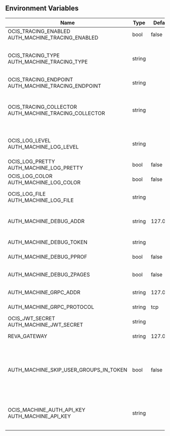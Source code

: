 ## Environment Variables

| Name | Type | Default Value | Description |
|------|------|---------------|-------------|
| OCIS_TRACING_ENABLED<br/>AUTH_MACHINE_TRACING_ENABLED | bool | false | Activates tracing.|
| OCIS_TRACING_TYPE<br/>AUTH_MACHINE_TRACING_TYPE | string |  | The type of tracing. Defaults to "", which is the same as "jaeger". Allowed tracing types are "jaeger" and "" as of now.|
| OCIS_TRACING_ENDPOINT<br/>AUTH_MACHINE_TRACING_ENDPOINT | string |  | The endpoint of the tracing agent.|
| OCIS_TRACING_COLLECTOR<br/>AUTH_MACHINE_TRACING_COLLECTOR | string |  | The HTTP endpoint for sending spans directly to a collector, i.e. http://jaeger-collector:14268/api/traces. Only used if the tracing endpoint is unset.|
| OCIS_LOG_LEVEL<br/>AUTH_MACHINE_LOG_LEVEL | string |  | The log level. Valid values are: "panic", "fatal", "error", "warn", "info", "debug", "trace".|
| OCIS_LOG_PRETTY<br/>AUTH_MACHINE_LOG_PRETTY | bool | false | Activates pretty log output.|
| OCIS_LOG_COLOR<br/>AUTH_MACHINE_LOG_COLOR | bool | false | Activates colorized log output.|
| OCIS_LOG_FILE<br/>AUTH_MACHINE_LOG_FILE | string |  | The path to the log file. Activates logging to this file if set.|
| AUTH_MACHINE_DEBUG_ADDR | string | 127.0.0.1:9167 | Bind address of the debug server, where metrics, health, config and debug endpoints will be exposed.|
| AUTH_MACHINE_DEBUG_TOKEN | string |  | Token to secure the metrics endpoint.|
| AUTH_MACHINE_DEBUG_PPROF | bool | false | Enables pprof, which can be used for profiling.|
| AUTH_MACHINE_DEBUG_ZPAGES | bool | false | Enables zpages, which can be used for collecting and viewing in-memory traces.|
| AUTH_MACHINE_GRPC_ADDR | string | 127.0.0.1:9166 | The bind address of the GRPC service.|
| AUTH_MACHINE_GRPC_PROTOCOL | string | tcp | The transport protocol of the GRPC service.|
| OCIS_JWT_SECRET<br/>AUTH_MACHINE_JWT_SECRET | string |  | The secret to mint and validate jwt tokens.|
| REVA_GATEWAY | string | 127.0.0.1:9142 | The CS3 gateway endpoint.|
| AUTH_MACHINE_SKIP_USER_GROUPS_IN_TOKEN | bool | false | Disables the encoding of the user's group memberships in the reva access token. This reduces the token size, especially when users are members of a large number of groups.|
| OCIS_MACHINE_AUTH_API_KEY<br/>AUTH_MACHINE_API_KEY | string |  | Machine auth API key used to validate internal requests necessary for the access to resources from other services.|